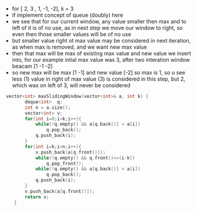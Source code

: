 - for [ 2, 3 , 1, -1, -2], k = 3
- if implement concept of queue (doubly)  here
- we see that for our current window, any value smaller then max and to left of it is of no use, as  in next step we move our window to right, so even then those smaller values will be of no use
- but smaller value right ot max value may be considered in next iteration, as when max is removed, and we want new max value
- then that max will be max of existing max value and new value we insert into, for our example intial max value was 3, after two interation window beacam [1 -1  -2]
- so new max will be max [1 -1] and new value [-2] so max is 1, so u see less (1) value in right of max value (3) is considered in this step, but 2, which was on left of 3, will never be considered
```cpp
 vector<int> maxSlidingWindow(vector<int>& a, int k) {
        deque<int>  q;
        int n = a.size();
        vector<int> v;
        for(int i=0;i<k;i++){
            while(!q.empty() && a[q.back()] < a[i])
                q.pop_back();
            q.push_back(i);
        }
        for(int i=k;i<n;i++){
            v.push_back(a[q.front()]);
            while(!q.empty() && q.front()<=(i-k))
                q.pop_front();
            while(!q.empty() && a[q.back()] < a[i])
                q.pop_back();
            q.push_back(i);
        }
        v.push_back(a[q.front()]);
        return v;
    }
```
